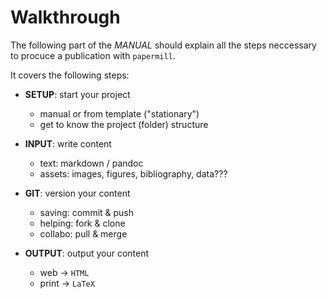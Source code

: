 # Walkthrough

The following part of the *MANUAL* should explain all the steps neccessary to procuce 
a publication with `papermill`.

It covers the following steps:

-  **SETUP**: start your project

    * manual or from template ("stationary")
    * get to know the project (folder) structure  


-  **INPUT**: write content

    * text: markdown / pandoc
    * assets: images, figures, bibliography, data???

-  **GIT**: version your content

    * saving: commit & push
    * helping: fork & clone
    * collabo: pull & merge

-  **OUTPUT**: output your content

    * web -> `HTML`
    * print -> `LaTeX`